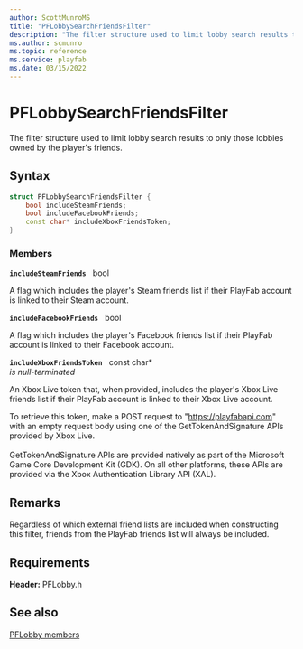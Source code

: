 ```yaml
---
author: ScottMunroMS
title: "PFLobbySearchFriendsFilter"
description: "The filter structure used to limit lobby search results to only those lobbies owned by the player's friends."
ms.author: scmunro
ms.topic: reference
ms.service: playfab
ms.date: 03/15/2022
---
```


# PFLobbySearchFriendsFilter  

The filter structure used to limit lobby search results to only those lobbies owned by the player's friends.  

## Syntax  
  
```cpp
struct PFLobbySearchFriendsFilter {  
    bool includeSteamFriends;  
    bool includeFacebookFriends;  
    const char* includeXboxFriendsToken;  
}  
```
  
### Members  
  
**`includeSteamFriends`** &nbsp; bool  
  
A flag which includes the player's Steam friends list if their PlayFab account is linked to their Steam account.
  
**`includeFacebookFriends`** &nbsp; bool  
  
A flag which includes the player's Facebook friends list if their PlayFab account is linked to their Facebook account.
  
**`includeXboxFriendsToken`** &nbsp; const char*  
*is null-terminated*  
  
An Xbox Live token that, when provided, includes the player's Xbox Live friends list if their PlayFab account is linked to their Xbox Live account.
  
To retrieve this token, make a POST request to "https://playfabapi.com" with an empty request body using one of the GetTokenAndSignature APIs provided by Xbox Live. <br /><br /> GetTokenAndSignature APIs are provided natively as part of the Microsoft Game Core Development Kit (GDK). On all other platforms, these APIs are provided via the Xbox Authentication Library API (XAL).
  
## Remarks  
  
Regardless of which external friend lists are included when constructing this filter, friends from the PlayFab friends list will always be included.
  
## Requirements  
  
**Header:** PFLobby.h
  
## See also  
[PFLobby members](../pflobby_members.md)  

  
  
